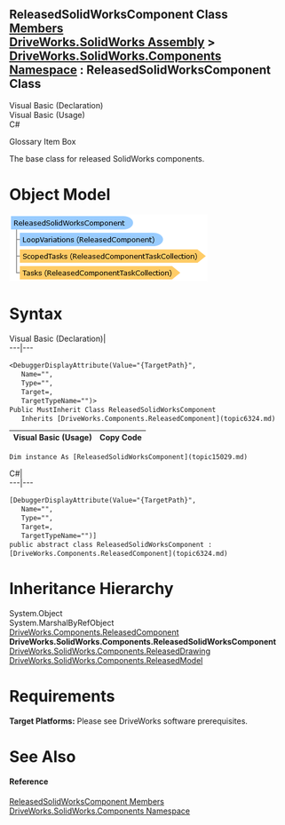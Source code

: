 ReleasedSolidWorksComponent Class   
[Members](topic15030.md)   
[DriveWorks.SolidWorks Assembly](topic13342.md) > [DriveWorks.SolidWorks.Components Namespace](topic13925.md) : ReleasedSolidWorksComponent Class  
---  
  
Visual Basic (Declaration)    
Visual Basic (Usage)    
C# 

Glossary Item Box

The base class for released SolidWorks components. 

# Object Model

![](dotnetdiagramimages/image857.png)

# Syntax

Visual Basic (Declaration)|   
---|---  
      
    
    <DebuggerDisplayAttribute(Value="{TargetPath}", 
       Name="", 
       Type="", 
       Target=, 
       TargetTypeName="")>
    Public MustInherit Class ReleasedSolidWorksComponent 
       Inherits [DriveWorks.Components.ReleasedComponent](topic6324.md)  
  
Visual Basic (Usage)| Copy Code  
---|---  
      
    
    Dim instance As [ReleasedSolidWorksComponent](topic15029.md)  
  
C#|   
---|---  
      
    
    [DebuggerDisplayAttribute(Value="{TargetPath}", 
       Name="", 
       Type="", 
       Target=, 
       TargetTypeName="")]
    public abstract class ReleasedSolidWorksComponent : [DriveWorks.Components.ReleasedComponent](topic6324.md)   
  
# Inheritance Hierarchy

System.Object  
System.MarshalByRefObject  
[DriveWorks.Components.ReleasedComponent](topic6324.md)  
**DriveWorks.SolidWorks.Components.ReleasedSolidWorksComponent**  
[DriveWorks.SolidWorks.Components.ReleasedDrawing](topic14859.md)  
[DriveWorks.SolidWorks.Components.ReleasedModel](topic14988.md)  


# Requirements

**Target Platforms:** Please see DriveWorks software prerequisites.

# See Also

#### Reference

[ReleasedSolidWorksComponent Members](topic15030.md)   
[DriveWorks.SolidWorks.Components Namespace](topic13925.md)


